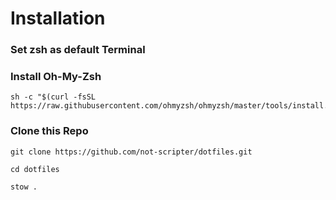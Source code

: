 # Installation

### Set zsh as default Terminal
### Install Oh-My-Zsh
```
sh -c "$(curl -fsSL https://raw.githubusercontent.com/ohmyzsh/ohmyzsh/master/tools/install.sh)"
```
### Clone this Repo
```
git clone https://github.com/not-scripter/dotfiles.git
```
```
cd dotfiles
```
```
stow .
```
